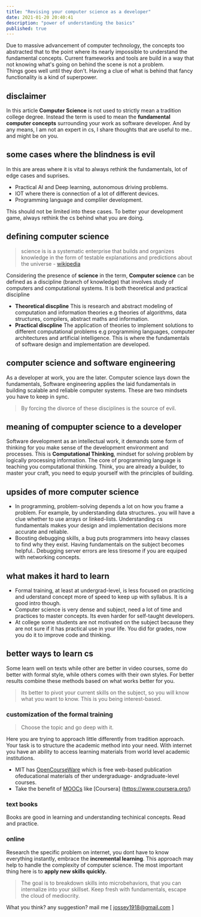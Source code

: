 ```yaml
---
title: "Revising your computer science as a developer"  
date: 2021-01-20 20:40:41
description: "power of understanding the basics"  
published: true
---
```


Due to massive advancement of computer technology, the concepts too  abstracted that to the point  where its nearly impossible to understand the fundamental concepts. Current frameworks and tools are build in a way that not knowing what's going on behind the scene is not a problem.   
Things goes well until they don't. Having a clue of what is behind that fancy functionality is a kind of superpower.

## disclaimer
In this article **Computer Science** is not used to strictly mean a tradition college degree. Instead the term is used to mean the **fundamental computer concepts** surrounding your work as software developer. And by any means, I am not an expert in cs, I share thoughts that are useful to me.. and might be on you.

## some cases where the blindness is evil 
In this are areas where it is vital to always rethink the fundamentals, lot of edge cases and suprises.   
- Practical AI and Deep learning, autonomous driving problems. 
- IOT where there is connection of a lot of different devices.
- Programming language and compliler development.  

This should not be limited into these cases. To better your development game, always rethink the cs behind what you are doing. 


## defining computer science
>science is is a systematic enterprise that builds and organizes knowledge in the form of testable explanations and predictions about the universe - <a href="https://en.wikipedia.org/wiki/Science" target="_blank">wikipedia</a>  

Considering the presence of **science** in the term, **Computer science** can be defined as a discipline (branch of knowledge) that involves study of computers and computational systems. It is both theoretical and practical discipline   
- **Theoretical discpline**
This is research and abstract modeling of computation and information theories e.g theories of algorithms, data structures, compilers, abstract maths and information.
- **Practical discpline**
The application of theories to implement solutions to different computational problems e.g  programming languages, computer architectures and artificial intelligence. This is where the fundamentals of software design and implementation are developed. 

## computer science and software engineering
As a developer at work, you are the later. Computer science lays down the fundamentals, Software engineering  applies the laid fundamentals in building scalable and reliable computer systems. These are two mindsets you have to keep in sync. 

>By forcing the divorce of these disciplines is the source of evil.    

## meaning of compupter science to a developer
Software development as an intellectual work, it demands some form of thinking for you make sense of the development environment and processes. This is **Computational Thinking**, mindset for solving problem by logically processing information.  The core of programming language is teaching you computational thinking. Think, you are already a builder, to master your craft, you need to equip yourself with the principles of building. 
    
## upsides of more computer science
- In programming, problem-solving depends a lot on how you frame a problem. For example, by understanding data structures.. you will have a clue whether to use arrays or linked-lists. Understanding cs fundamentals makes your design and implementation decisions more accurate and reliable.
- Boosting debugging skills, a bug puts programmers into heavy classes to find why they exist. Having fundamentals on the subject becomes helpful.. Debugging server errors are less tiresome if you are equiped with networking concepts.

## what makes it hard to learn 
- Formal training, at least at undergrad-level, is less focused on practicing and uderstand concept more of speed to keep up with syllabus. It is a good intro though.
- Computer science is very dense and subject, need a lot of time and practices to master concepts. Its even harder for self-taught developers. 
- At college some students are not motivated on the subject because they are not sure if it has practical use in your life. You did for grades, now you do it to improve code and thinking.
    
## better ways to learn cs
Some learn well on texts while other are better in video courses, some do better with formal style, while others comes with their own styles. For better results combine these methods based on what works better for you. 
> Its better to pivot your current skills on the subject, so you will know what you want to know. This is you being interest-based. 

### customization of the formal training 
> Choose the topic and go deep with it.  

Here you are trying to approach little differently from tradition approach. Your task is to structure the academic method into your need. With internet you have an ability to access learning materials from world level academic institutions. 

- MIT has [OpenCourseWare](https://ocwmit.edu/index.htm) which is free web-based publication ofeducational materials of ther undergraduage- andgraduate-level courses. 
- Take the benefit of [MOOCs](https://en.wikipedia.org/wiki/Massive_open_online_course) like [Coursera] (https://www.coursera.org/) 

### text books
Books are good in learning and understanding techinical concepts. Read and practice.

### online
Research the specific problem on internet, you dont have to know everything instantly, embrace the **incremental learning**. This approach may help to handle the complexity of computer science. 
The most important thing here is to **apply new skills quickly.**

> The goal is to breakdown skills into microbehaviors, that you can internalize into your skillset. Keep fresh with fundamentals, escape the cloud of  mediocrity.


What you think? any suggestion? mail me [ <a href="mailto:jossey1918@gmail.com">jossey1918@gmail.com</a> ]
